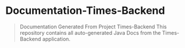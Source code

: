 # Documentation-Times-Backend
>Documentation Generated From Project Times-Backend
>This repository contains all auto-generated Java Docs from the Times-Backend application.
